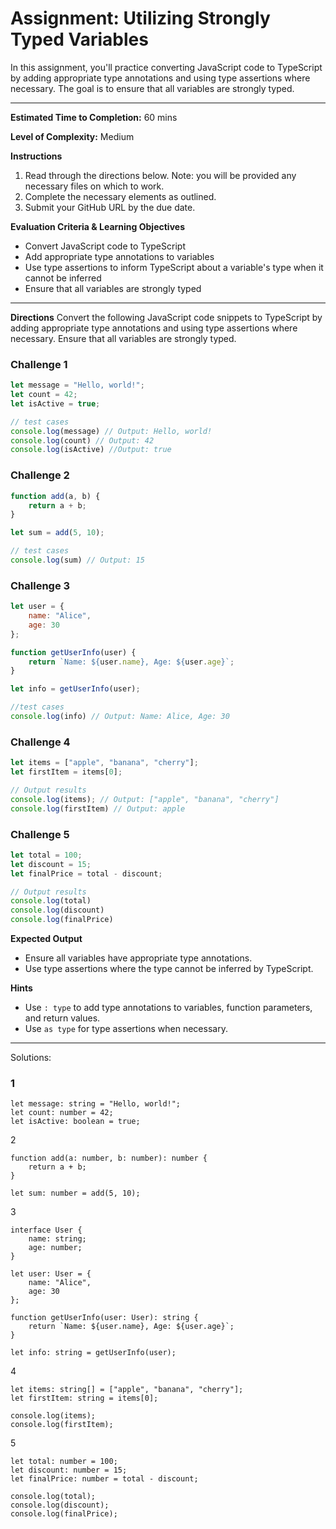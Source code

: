 # Assignment: Utilizing Strongly Typed Variables

In this assignment, you'll practice converting JavaScript code to TypeScript by adding appropriate type annotations and using type assertions where necessary. The goal is to ensure that all variables are strongly typed.

---

**Estimated Time to Completion:** 60 mins

**Level of Complexity:** Medium

**Instructions**

1. Read through the directions below. Note: you will be provided any necessary files on which to work.
2. Complete the necessary elements as outlined.
3. Submit your GitHub URL by the due date.

**Evaluation Criteria & Learning Objectives**

- Convert JavaScript code to TypeScript
- Add appropriate type annotations to variables
- Use type assertions to inform TypeScript about a variable's type when it cannot be inferred
- Ensure that all variables are strongly typed

---

**Directions**
Convert the following JavaScript code snippets to TypeScript by adding appropriate type annotations and using type assertions where necessary. Ensure that all variables are strongly typed.

### Challenge 1

```jsx
let message = "Hello, world!";
let count = 42;
let isActive = true;

// test cases
console.log(message) // Output: Hello, world!
console.log(count) // Output: 42
console.log(isActive) //Output: true
```

### Challenge 2

```jsx
function add(a, b) {
    return a + b;
}

let sum = add(5, 10);

// test cases
console.log(sum) // Output: 15
```

### Challenge 3

```jsx
let user = {
    name: "Alice",
    age: 30
};

function getUserInfo(user) {
    return `Name: ${user.name}, Age: ${user.age}`;
}

let info = getUserInfo(user);

//test cases
console.log(info) // Output: Name: Alice, Age: 30
```

### Challenge 4

```jsx
let items = ["apple", "banana", "cherry"];
let firstItem = items[0];

// Output results
console.log(items); // Output: ["apple", "banana", "cherry"]
console.log(firstItem) // Output: apple
```

### Challenge 5

```jsx
let total = 100;
let discount = 15;
let finalPrice = total - discount;

// Output results
console.log(total)
console.log(discount)
console.log(finalPrice)
```

**Expected Output**

- Ensure all variables have appropriate type annotations.
- Use type assertions where the type cannot be inferred by TypeScript.

**Hints**

- Use `: type` to add type annotations to variables, function parameters, and return values.
- Use `as type` for type assertions when necessary.

---

Solutions:

### 1

```tsx
let message: string = "Hello, world!";
let count: number = 42;
let isActive: boolean = true;
```

2

```tsx
function add(a: number, b: number): number {
    return a + b;
}

let sum: number = add(5, 10);
```

3

```tsx
interface User {
    name: string;
    age: number;
}

let user: User = {
    name: "Alice",
    age: 30
};

function getUserInfo(user: User): string {
    return `Name: ${user.name}, Age: ${user.age}`;
}

let info: string = getUserInfo(user);
```

4

```tsx
let items: string[] = ["apple", "banana", "cherry"];
let firstItem: string = items[0];

console.log(items);
console.log(firstItem);
```

5

```tsx
let total: number = 100;
let discount: number = 15;
let finalPrice: number = total - discount;

console.log(total);
console.log(discount);
console.log(finalPrice);
```